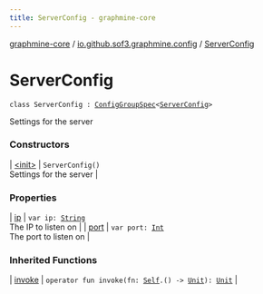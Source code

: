 ```yaml
---
title: ServerConfig - graphmine-core
---
```


[graphmine-core](../../index.html) / [io.github.sof3.graphmine.config](../index.html) / [ServerConfig](./index.html)

# ServerConfig

`class ServerConfig : `[`ConfigGroupSpec`](../-config-group-spec/index.html)`<`[`ServerConfig`](./index.html)`>`

Settings for the server

### Constructors

| [&lt;init&gt;](-init-.html) | `ServerConfig()`<br>Settings for the server |

### Properties

| [ip](ip.html) | `var ip: `[`String`](https://kotlinlang.org/api/latest/jvm/stdlib/kotlin/-string/index.html)<br>The IP to listen on |
| [port](port.html) | `var port: `[`Int`](https://kotlinlang.org/api/latest/jvm/stdlib/kotlin/-int/index.html)<br>The port to listen on |

### Inherited Functions

| [invoke](../-config-group-spec/invoke.html) | `operator fun invoke(fn: `[`Self`](../-config-group-spec/index.html#Self)`.() -> `[`Unit`](https://kotlinlang.org/api/latest/jvm/stdlib/kotlin/-unit/index.html)`): `[`Unit`](https://kotlinlang.org/api/latest/jvm/stdlib/kotlin/-unit/index.html) |

